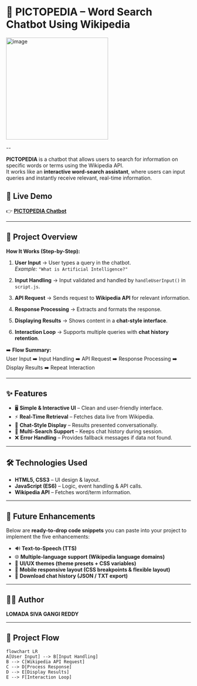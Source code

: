
# 📘 PICTOPEDIA – Word Search Chatbot Using Wikipedia  


<img width="278" alt="image" src="https://github.com/user-attachments/assets/c9e79365-bc9d-4468-be03-61aea052b0c4" />

--

**PICTOPEDIA** is a chatbot that allows users to search for information on specific words or terms using the Wikipedia API.  
It works like an **interactive word-search assistant**, where users can input queries and instantly receive relevant, real-time information.

## 🔗 Live Demo  
👉 [**PICTOPEDIA Chatbot**](https://shivareddy2002.github.io/Word-Search-Chatbot-Using-Wikipedia-/)  

---

## 🚀 Project Overview  

**How It Works (Step-by-Step):**

1. **User Input** → User types a query in the chatbot.  
   *Example:* `"What is Artificial Intelligence?"`  

2. **Input Handling** → Input validated and handled by `handleUserInput()` in `script.js`.  

3. **API Request** → Sends request to **Wikipedia API** for relevant information.  

4. **Response Processing** → Extracts and formats the response.  

5. **Displaying Results** → Shows content in a **chat-style interface**.  

6. **Interaction Loop** → Supports multiple queries with **chat history retention**.  

➡️ **Flow Summary:**  
User Input ➡️ Input Handling ➡️ API Request ➡️ Response Processing ➡️ Display Results ➡️ Repeat Interaction  

---

## ✨ Features  

- 🖥️ **Simple & Interactive UI** – Clean and user-friendly interface.  
- ⚡ **Real-Time Retrieval** – Fetches data live from Wikipedia.  
- 💬 **Chat-Style Display** – Results presented conversationally.  
- 🔄 **Multi-Search Support** – Keeps chat history during session.  
- ❌ **Error Handling** – Provides fallback messages if data not found.  

---

## 🛠️ Technologies Used  

- **HTML5, CSS3** – UI design & layout.  
- **JavaScript (ES6)** – Logic, event handling & API calls.  
- **Wikipedia API** – Fetches word/term information.  

---

## 🔮 Future Enhancements 

Below are **ready-to-drop code snippets** you can paste into your project to implement the five enhancements:

- 🔊 **Text-to-Speech (TTS)**
- 🌐 **Multiple-language support (Wikipedia language domains)**
- 🎨 **UI/UX themes (theme presets + CSS variables)**
- 📱 **Mobile responsive layout (CSS breakpoints & flexible layout)**
- 💾 **Download chat history (JSON / TXT export)**

---

## 👨‍💻 Author

**LOMADA SIVA GANGI REDDY**

---

## 📂 Project Flow  

```mermaid
flowchart LR
A[User Input] --> B[Input Handling]
B --> C[Wikipedia API Request]
C --> D[Process Response]
D --> E[Display Results]
E --> F[Interaction Loop]

